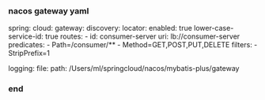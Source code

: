 ### nacos gateway yaml

spring:
  cloud:
    gateway:
      discovery:
        locator:
          enabled: true
          lower-case-service-id: true
      routes:
        - id: consumer-server
        uri: lb://consumer-server
        predicates:
          - Path=/consumer/**
          - Method=GET,POST,PUT,DELETE
        filters:
          - StripPrefix=1

logging:
  file:
    path: /Users/ml/springcloud/nacos/mybatis-plus/gateway

### end